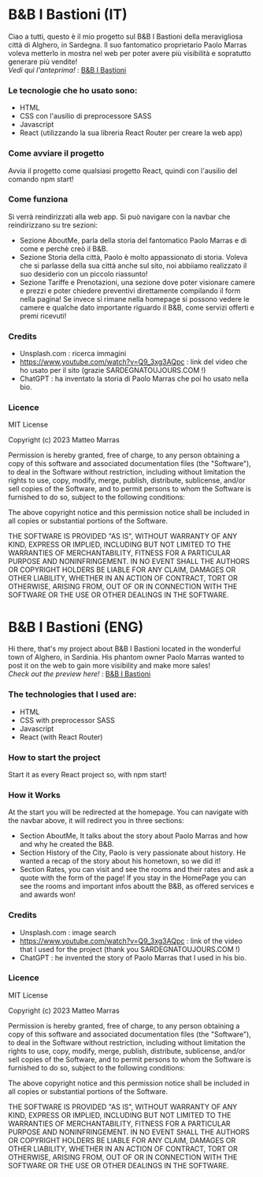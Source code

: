 # B&B I Bastioni (IT)
Ciao a tutti, questo è il mio progetto sul B&B I Bastioni della meravigliosa città di Alghero, in Sardegna.
Il suo fantomatico proprietario Paolo Marras voleva metterlo in mostra nel web per poter avere più visibilità e sopratutto generare più vendite!  
*Vedi quì l'anteprima!* : [B&B I Bastioni](https://lovely-griffin-48374e.netlify.app/)
### Le tecnologie che ho usato sono:
* HTML
* CSS con l'ausilio di preprocessore SASS
* Javascript
* React (utilizzando la sua libreria React Router per creare la web app)
### Come avviare il progetto
Avvia il progetto come qualsiasi progetto React, quindi con l'ausilio del comando npm start!
### Come funziona
Si verrà reindirizzati alla web app. Si può navigare con la navbar che reindirizzano su tre sezioni:
* Sezione AboutMe, parla della storia del fantomatico Paolo Marras e di come e perchè creò il B&B.
* Sezione Storia della città, Paolo è molto appassionato di storia. Voleva che si parlasse della sua città anche sul sito, noi abbiiamo realizzato il suo desiderio con un piccolo riassunto!
* Sezione Tariffe e Prenotazioni, una sezione dove poter visionare camere e prezzi e poter chiedere preventivi direttamente compilando il form nella pagina!
Se invece si rimane nella homepage si possono vedere le camere e qualche dato importante riguardo il B&B, come servizi offerti e premi ricevuti!
### Credits
* Unsplash.com : ricerca immagini
* https://www.youtube.com/watch?v=Q9_3xg3AQpc : link del video che ho usato per il sito (grazie SARDEGNATOUJOURS.COM !)
* ChatGPT : ha inventato la storia di Paolo Marras che poi ho usato nella bio.
### Licence
MIT License

Copyright (c) 2023 Matteo Marras

Permission is hereby granted, free of charge, to any person obtaining a copy
of this software and associated documentation files (the "Software"), to deal
in the Software without restriction, including without limitation the rights
to use, copy, modify, merge, publish, distribute, sublicense, and/or sell
copies of the Software, and to permit persons to whom the Software is
furnished to do so, subject to the following conditions:

The above copyright notice and this permission notice shall be included in all
copies or substantial portions of the Software.

THE SOFTWARE IS PROVIDED "AS IS", WITHOUT WARRANTY OF ANY KIND, EXPRESS OR
IMPLIED, INCLUDING BUT NOT LIMITED TO THE WARRANTIES OF MERCHANTABILITY,
FITNESS FOR A PARTICULAR PURPOSE AND NONINFRINGEMENT. IN NO EVENT SHALL THE
AUTHORS OR COPYRIGHT HOLDERS BE LIABLE FOR ANY CLAIM, DAMAGES OR OTHER
LIABILITY, WHETHER IN AN ACTION OF CONTRACT, TORT OR OTHERWISE, ARISING FROM,
OUT OF OR IN CONNECTION WITH THE SOFTWARE OR THE USE OR OTHER DEALINGS IN THE
SOFTWARE.


# B&B I Bastioni (ENG)
Hi there, that's my project about B&B I Bastioni located in the wonderful town of Alghero, in Sardinia.
His phantom owner Paolo Marras wanted to post it on the web to gain more visibility and make more sales!   
*Check out the preview here!* : [B&B I Bastioni](https://lovely-griffin-48374e.netlify.app/)
### The technologies that I used are:
* HTML
* CSS with preprocessor SASS
* Javascript
* React (with React Router)
### How to start the project
Start it as every React project so, with npm start!
### How it Works
At the start you will be redirected at the homepage. You can navigate with the navbar above, it will redirect you in three sections:
* Section AboutMe, It talks about the story about Paolo Marras and how and why he created the B&B.
* Section History of the City, Paolo is very passionate about history. He wanted a recap of the story about his hometown, so we did it!
* Section Rates, you can visit and see the rooms and their rates and ask a quote with the form of the page!
If you stay in the HomePage you can see the rooms and important infos aboutt the B&B, as offered services e and awards won!
### Credits
* Unsplash.com : image search
* https://www.youtube.com/watch?v=Q9_3xg3AQpc : link of the video that I used for the project (thank you SARDEGNATOUJOURS.COM !)
* ChatGPT : he invented the story of Paolo Marras that I used in his bio.
### Licence
MIT License

Copyright (c) 2023 Matteo Marras

Permission is hereby granted, free of charge, to any person obtaining a copy
of this software and associated documentation files (the "Software"), to deal
in the Software without restriction, including without limitation the rights
to use, copy, modify, merge, publish, distribute, sublicense, and/or sell
copies of the Software, and to permit persons to whom the Software is
furnished to do so, subject to the following conditions:

The above copyright notice and this permission notice shall be included in all
copies or substantial portions of the Software.

THE SOFTWARE IS PROVIDED "AS IS", WITHOUT WARRANTY OF ANY KIND, EXPRESS OR
IMPLIED, INCLUDING BUT NOT LIMITED TO THE WARRANTIES OF MERCHANTABILITY,
FITNESS FOR A PARTICULAR PURPOSE AND NONINFRINGEMENT. IN NO EVENT SHALL THE
AUTHORS OR COPYRIGHT HOLDERS BE LIABLE FOR ANY CLAIM, DAMAGES OR OTHER
LIABILITY, WHETHER IN AN ACTION OF CONTRACT, TORT OR OTHERWISE, ARISING FROM,
OUT OF OR IN CONNECTION WITH THE SOFTWARE OR THE USE OR OTHER DEALINGS IN THE
SOFTWARE.
